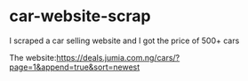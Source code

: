 # car-website-scrap
I scraped a car selling website and I got the price of 500+ cars

The website:https://deals.jumia.com.ng/cars/?page=1&append=true&sort=newest
